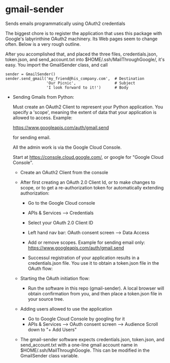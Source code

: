 # gmail-sender
Sends emails programmatically using OAuth2 credentials

The biggest chore is to register the application that uses this
package with Google's labyrinthine OAuth2 machinery. Its Web
pages seem to change often. Below is a very rough outline.

After you accomplished that, and placed the three files,
credentials.json, token.json, and send_account.txt into
$HOME/.ssh/MailThroughGoogle/, it's easy. You import the
GmailSender class, and call

    sender = GmailSender()
    sender.send_gmail('my_friend@his_company.com',  # Destination
                      'Our Picnic',                 # Subject
                      'I look forward to it!')      # Body


- Sending Gmails from Python:

  Must create an OAuth2 Client to represent your Python application.
  You specify a 'scope', meaning the extent of data that your
  application is allowed to access. Example:

    https://www.googleapis.com/auth/gmail.send

  for sending email.

  All the admin work is via the Google Cloud Console.

  Start at https://console.cloud.google.com/, or google for
  "Google Cloud Console".

    - Create an OAuth2 Client from the console
    - After first creating an OAuth 2.0 Client Id, or
      to make changes to scope, or to get a re-authorization token for
      automatically extending authorization:

        - Go to the Google Cloud console
        - APIs & Services --> Credentials
        - Select your OAuth 2.0 Client ID
        - Left hand nav bar: OAuth consent screen --> Data Access
        - Add or remove scopes. Example for sending email only:
            https://www.googleapis.com/auth/gmail.send

        - Successul registration of your application results in
          a credentials.json file. You use it to obtain a
          token.json file in the OAuth flow:

    - Starting the OAuth initiation flow:
        - Run the software in this repo (gmail-sender). A
          local browser will obtain confirmation from you,
          and then place a token.json file in your source tree.

    - Adding users allowed to use the application

        - Go to Google Cloud Console by googling for it
        - APIs & Services --> OAuth consent screen --> Audience
          Scroll down to "+ Add Users"

    - The gmail-sender software expects credentials.json, token.json,
      and send_account.txt with a one-line gmail account name in
      $HOME/.ssh/MailThroughGoogle. This can be modified in the
      GmailSender class variable.

